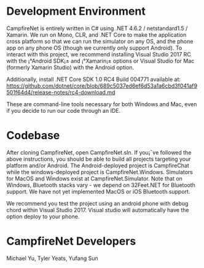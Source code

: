 # Development Environment
CampfireNet is entirely written in C# using .NET 4.6.2 / netstandard1.5 / Xamarin. We run on Mono, CLR, and .NET Core to make the application cross platform so that we can run the simulator on any OS, and the phone app on any phone OS (though we currently only support Android). To interact with this project, we recommend installing Visual Studio 2017 RC with the ¡°Android SDK¡± and ¡°Xamarin¡± options or Visual Studio for Mac (formerly Xamarin Studio) with the Android option. 

Additionally, install .NET Core SDK 1.0 RC4 Build 004771 available at:
https://github.com/dotnet/core/blob/689c5037ed6ef6d53a1a6cbd3f041af9501f64d4/release-notes/rc4-download.md 

These are command-line tools necessary for both Windows and Mac, even if you decide to run our code through an IDE.

# Codebase
After cloning CampfireNet, open CampfireNet.sln. If you¡¯ve followed the above instructions, you should be able to build all projects targeting your platform and/or Android. The Android-deployed project is CampfireChat while the windows-deployed project is CampfireNet.Windows. Simulators for MacOS and Windows exist at CampfireNet.Simulator.
Note that on Windows, Bluetooth stacks vary - we depend on 32Feet.NET for Bluetooth support. We have not yet implemented MacOS or iOS Bluetooth support.

We recommend you test the project using an android phone with debug chord within Visual Studio 2017. Visual studio will automatically have the option deploy to your phone.

# CampfireNet Developers
Michael Yu, Tyler Yeats, Yufang Sun